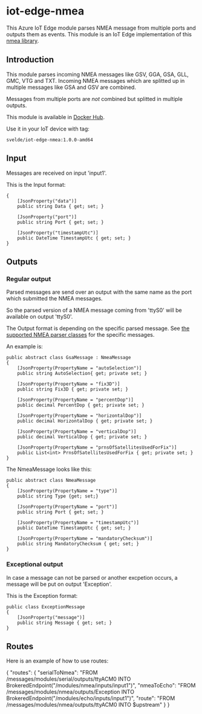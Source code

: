 # iot-edge-nmea

This Azure IoT Edge module parses NMEA message from multiple ports and outputs them as events. This module is an IoT Edge implementation of this [nmea library](https://github.com/sandervandevelde/nmeaparser). 

## Introduction

This module parses incoming NMEA messages like GSV, GGA, GSA, GLL, GMC, VTG and TXT. Incoming NMEA messages which are splitted up in multiple messages like GSA and GSV are combined.

Messages from multiple ports are *not* combined but splitted in multiple outputs.


This module is available in [Docker Hub](https://cloud.docker.com/repository/docker/svelde/iot-edge-nmea).

Use it in your IoT device with tag:

```
svelde/iot-edge-nmea:1.0.0-amd64
```

## Input

Messages are received on input 'input1'.

This is the Input format:

``` 
{
    [JsonProperty("data")]
    public string Data { get; set; }

    [JsonProperty("port")]
    public string Port { get; set; }

    [JsonProperty("timestampUtc")]
    public DateTime TimestampUtc { get; set; }
}
```

## Outputs

### Regular output

Parsed messages are send over an output with the same name as the port which submitted the NMEA messages.

So the parsed version of a NMEA message coming from 'ttyS0' will be available on output 'ttyS0'.

The Output format is depending on the specific parsed message. See [the supported NMEA parser classes](https://github.com/sandervandevelde/nmeaparser/tree/master/src/svelde.nmea.parser) for the specific messages.  

An example is:

```
public abstract class GsaMessage : NmeaMessage
{
    [JsonProperty(PropertyName = "autoSelection")]
    public string AutoSelection{ get; private set; }

    [JsonProperty(PropertyName = "fix3D")]
    public string Fix3D { get; private set; }

    [JsonProperty(PropertyName = "percentDop")]
    public decimal PercentDop { get; private set; }

    [JsonProperty(PropertyName = "horizontalDop")]
    public decimal HorizontalDop { get; private set; }

    [JsonProperty(PropertyName = "verticalDop")]
    public decimal VerticalDop { get; private set; }

    [JsonProperty(PropertyName = "prnsOfSatellitesUsedForFix")]
    public List<int> PrnsOfSatellitesUsedForFix { get; private set; }
}
```

The NmeaMessage looks like this:

```
public abstract class NmeaMessage
{
    [JsonProperty(PropertyName = "type")]
    public string Type {get; set;}

    [JsonProperty(PropertyName = "port")]
    public string Port { get; set; }

    [JsonProperty(PropertyName = "timestampUtc")]
    public DateTime TimestampUtc { get; set; }

    [JsonProperty(PropertyName = "mandatoryChecksum")]
    public string MandatoryChecksum { get; set; }
}
```

### Exceptional output

In case a message can not be parsed or another excpetion occurs, a message will be put on output 'Exception'.

This is the Exception format:

```
public class ExceptionMessage
{
    [JsonProperty("message")]
    public string Message { get; set; }
}
```

## Routes

Here is an example of how to use routes: 

{
  "routes": {
    "serialToNmea": "FROM /messages/modules/serial/outputs/ttyACM0 INTO BrokeredEndpoint(\"/modules/nmea/inputs/input1\")",
    "nmeaToEcho": "FROM /messages/modules/nmea/outputs/Exception INTO BrokeredEndpoint(\"/modules/echo/inputs/input1\")",
    "route": "FROM /messages/modules/nmea/outputs/ttyACM0 INTO $upstream"
  }
}
